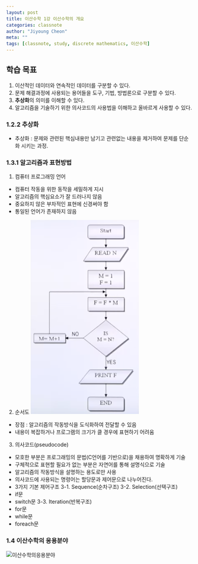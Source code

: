 ```yaml
---
layout: post
title: 이산수학 1강 이산수학의 개요
categories: classnote
author: "Jiyoung Cheon"
meta: ""
tags: [classnote, study, discrete mathematics, 이산수학]
---
```


## 학습 목표

1. 이산적인 데이터와 연속적인 데이터를 구분할 수 있다.
2. 문제 해결과정에 사용되는 용어들을 도구, 기법, 방법론으로 구분할 수 있다.
3. **추상화**의 의미를 이해할 수 있다.
4. 알고리즘을 기술하기 위한 의사코드의 사용법을 이해하고 올바르게 사용할 수 있다.


### 1.2.2 추상화

* 추상화 : 문제와 관련된 핵심내용만 남기고 관련없는 내용을 제거하여 문제를 단순화 시키는 과정.

### 1.3.1 알고리즘과 표현방법

1. 컴퓨터 프로그래밍 언어

* 컴퓨터 작동을 위한 동작을 세밀하게 지시
* 알고리즘의 핵심요소가 잘 드러나지 않음
* 중요하지 않은 부차적인 표현에 신경써야 함
* 통일된 언어가 존재하지 않음

2. 순서도
![Flowchart](assets/images/flowchart.png)

* 장점 : 알고리즘의 작동방식을 도식화하여 전달할 수 있음
* 내용이 복잡하거나 프로그램의 크기가 클 경우에 표현하기 어려움

3. 의사코드(pseudocode)

* 모호한 부분은 프로그래밍의 문법(C언어를 기반으로)을 채용하여 명확하게 기술
* 구체적으로 표현할 필요가 없는 부분은 자연어를 통해 설명식으로 기술
* 알고리즘의 작동방식을 설명하는 용도로만 사용
* 의사코드에 사용되는 명령어는 할당문과 제어문으로 나누어진다.
* 3가지 기본 제어구조
3-1. Sequence(순차구조)
3-2. Selection(선택구조)
* if문
* switch문
3-3. Iteration(반복구조)
* for문
* while문
* foreach문

### 1.4 이산수학의 응용분야

![이산수학의응용분야](assets/images/이산수학의응용분야.png)
